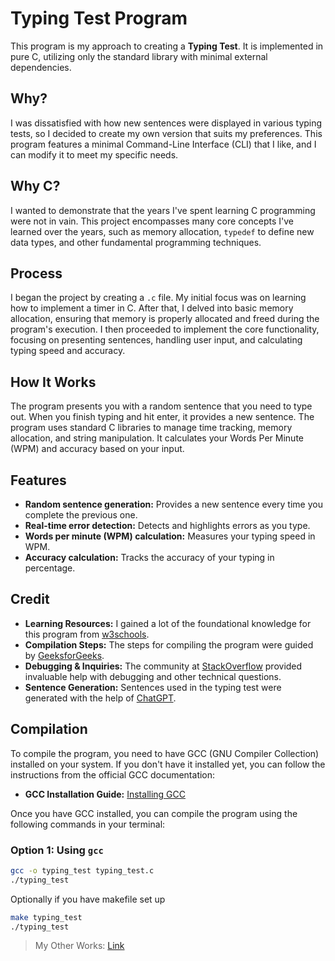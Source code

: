 # Typing Test Program

This program is my approach to creating a **Typing Test**. It is implemented in pure C, utilizing only the standard library with minimal external dependencies.

## Why?
I was dissatisfied with how new sentences were displayed in various typing tests, so I decided to create my own version that suits my preferences. This program features a minimal Command-Line Interface (CLI) that I like, and I can modify it to meet my specific needs.

## Why C?
I wanted to demonstrate that the years I've spent learning C programming were not in vain. This project encompasses many core concepts I've learned over the years, such as memory allocation, `typedef` to define new data types, and other fundamental programming techniques.

## Process
I began the project by creating a `.c` file. My initial focus was on learning how to implement a timer in C. After that, I delved into basic memory allocation, ensuring that memory is properly allocated and freed during the program's execution. I then proceeded to implement the core functionality, focusing on presenting sentences, handling user input, and calculating typing speed and accuracy.

## How It Works
The program presents you with a random sentence that you need to type out. When you finish typing and hit enter, it provides a new sentence. The program uses standard C libraries to manage time tracking, memory allocation, and string manipulation. It calculates your Words Per Minute (WPM) and accuracy based on your input.

## Features
- **Random sentence generation:** Provides a new sentence every time you complete the previous one.
- **Real-time error detection:** Detects and highlights errors as you type.
- **Words per minute (WPM) calculation:** Measures your typing speed in WPM.
- **Accuracy calculation:** Tracks the accuracy of your typing in percentage.

## Credit
- **Learning Resources:** I gained a lot of the foundational knowledge for this program from [w3schools](https://www.w3schools.com/).
- **Compilation Steps:** The steps for compiling the program were guided by [GeeksforGeeks](https://www.geeksforgeeks.org/compiling-a-c-program-behind-the-scenes/).
- **Debugging & Inquiries:** The community at [StackOverflow](https://stackoverflow.com/) provided invaluable help with debugging and other technical questions.
- **Sentence Generation:** Sentences used in the typing test were generated with the help of [ChatGPT](https://chatgpt.com/).

## Compilation
To compile the program, you need to have GCC (GNU Compiler Collection) installed on your system. If you don't have it installed yet, you can follow the instructions from the official GCC documentation:

- **GCC Installation Guide:** [Installing GCC](https://gcc.gnu.org/install/)

Once you have GCC installed, you can compile the program using the following commands in your terminal:

### Option 1: Using `gcc`
```bash
gcc -o typing_test typing_test.c
./typing_test
```
Optionally if you have makefile set up
```bash
make typing_test
./typing_test
```

> My Other Works: [Link](https://birajtiwari.com.np)
